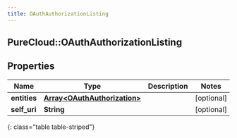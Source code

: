 ```yaml
---
title: OAuthAuthorizationListing
---
```

## PureCloud::OAuthAuthorizationListing

## Properties

|Name | Type | Description | Notes|
|------------ | ------------- | ------------- | -------------|
| **entities** | [**Array&lt;OAuthAuthorization&gt;**](OAuthAuthorization.html) |  | [optional] |
| **self_uri** | **String** |  | [optional] |
{: class="table table-striped"}


